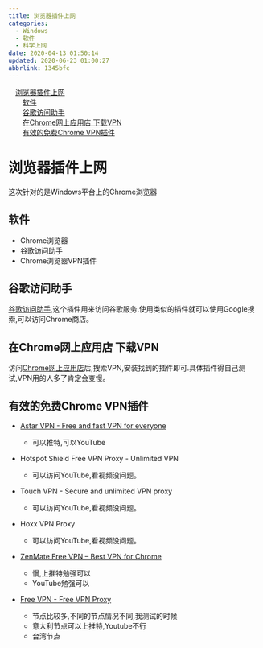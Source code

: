 ```yaml
---
title: 浏览器插件上网
categories: 
  - Windows
  - 软件
  - 科学上网
date: 2020-04-13 01:50:14
updated: 2020-06-23 01:00:27
abbrlink: 1345bfc
---
```

<div id='my_toc'><a href="/blog/1345bfc/#浏览器插件上网" class="header_1">浏览器插件上网</a>&nbsp;<br><a href="/blog/1345bfc/#软件" class="header_2">软件</a>&nbsp;<br><a href="/blog/1345bfc/#谷歌访问助手" class="header_2">谷歌访问助手</a>&nbsp;<br><a href="/blog/1345bfc/#在Chrome网上应用店-下载VPN" class="header_2">在Chrome网上应用店 下载VPN</a>&nbsp;<br><a href="/blog/1345bfc/#有效的免费Chrome-VPN插件" class="header_2">有效的免费Chrome VPN插件</a>&nbsp;<br></div>
<style>.header_1{margin-left: 1em;}.header_2{margin-left: 2em;}.header_3{margin-left: 3em;}.header_4{margin-left: 4em;}.header_5{margin-left: 5em;}.header_6{margin-left: 6em;}</style>
<!--more-->
<script>if (navigator.platform.search('arm')==-1){document.getElementById('my_toc').style.display = 'none';}var e,p = document.getElementsByTagName('p');while (p.length>0) {e = p[0];e.parentElement.removeChild(e);}</script>

<!--end-->
# 浏览器插件上网
这次针对的是Windows平台上的Chrome浏览器
## 软件
- Chrome浏览器
- 谷歌访问助手
- Chrome浏览器VPN插件

## 谷歌访问助手
[谷歌访问助手](http://googlehelper.net/),这个插件用来访问谷歌服务.使用类似的插件就可以使用Google搜索,可以访问Chrome商店。

## 在Chrome网上应用店 下载VPN
访问[Chrome网上应用店](https://chrome.google.com/webstore?utm_source=chrome-ntp-icon)后,搜索VPN,安装找到的插件即可.具体插件得自己测试,VPN用的人多了肯定会变慢。

## 有效的免费Chrome VPN插件
- [Astar VPN - Free and fast VPN for everyone](https://chrome.google.com/webstore/detail/astar-vpn-free-and-fast-v/jajilbjjinjmgcibalaakngmkilboobh)
  - 可以推特,可以YouTube
- Hotspot Shield Free VPN Proxy - Unlimited VPN
  - 可以访问YouTube,看视频没问题。
- Touch VPN - Secure and unlimited VPN proxy
  - 可以访问YouTube,看视频没问题。
- Hoxx VPN Proxy
  - 可以访问YouTube,看视频没问题。
- [ZenMate Free VPN – Best VPN for Chrome](https://chrome.google.com/webstore/detail/zenmate-free-vpn%E2%80%93best-vpn/fdcgdnkidjaadafnichfpabhfomcebme)
  - 慢,上推特勉强可以
  - YouTube勉强可以
- [Free VPN - Free VPN Proxy](https://chrome.google.com/webstore/detail/primevpn-unlimited-vpn-se/akkbkhnikoeojlhiiomohpdnkhbkhieh)
  - 节点比较多,不同的节点情况不同,我测试的时候
  - 意大利节点可以上推特,Youtube不行
  - 台湾节点



  <!-- LiangGeManTou@protonmail.com   LiangGeManTou_2019 -->
